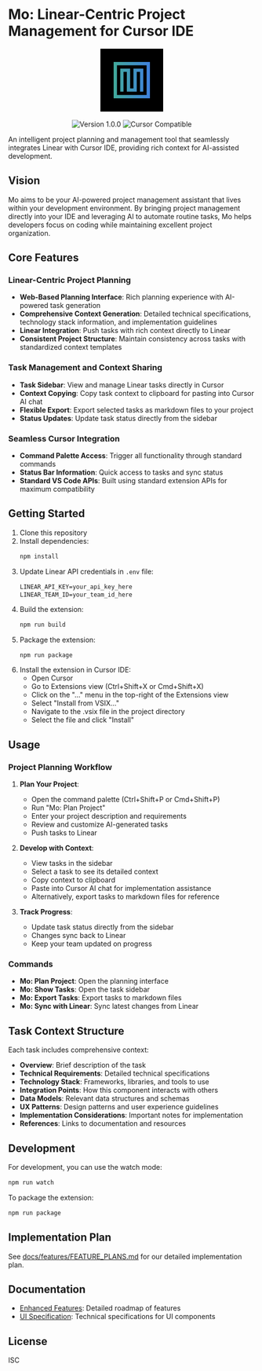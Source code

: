 # Mo: Linear-Centric Project Management for Cursor IDE

<p align="center">
  <img src="assets/icon.png" alt="Mo" width="128" height="128">
</p>

<p align="center">
  <img src="https://img.shields.io/badge/version-1.0.0-blue" alt="Version 1.0.0">
  <img src="https://img.shields.io/badge/cursor-compatible-brightgreen" alt="Cursor Compatible">
</p>

An intelligent project planning and management tool that seamlessly integrates Linear with Cursor IDE, providing rich context for AI-assisted development.

## Vision

Mo aims to be your AI-powered project management assistant that lives within your development environment. By bringing project management directly into your IDE and leveraging AI to automate routine tasks, Mo helps developers focus on coding while maintaining excellent project organization.

## Core Features

### Linear-Centric Project Planning
- **Web-Based Planning Interface**: Rich planning experience with AI-powered task generation
- **Comprehensive Context Generation**: Detailed technical specifications, technology stack information, and implementation guidelines
- **Linear Integration**: Push tasks with rich context directly to Linear
- **Consistent Project Structure**: Maintain consistency across tasks with standardized context templates

### Task Management and Context Sharing
- **Task Sidebar**: View and manage Linear tasks directly in Cursor
- **Context Copying**: Copy task context to clipboard for pasting into Cursor AI chat
- **Flexible Export**: Export selected tasks as markdown files to your project
- **Status Updates**: Update task status directly from the sidebar

### Seamless Cursor Integration
- **Command Palette Access**: Trigger all functionality through standard commands
- **Status Bar Information**: Quick access to tasks and sync status
- **Standard VS Code APIs**: Built using standard extension APIs for maximum compatibility

## Getting Started

1. Clone this repository
2. Install dependencies:
   ```bash
   npm install
   ```
3. Update Linear API credentials in `.env` file:
   ```
   LINEAR_API_KEY=your_api_key_here
   LINEAR_TEAM_ID=your_team_id_here
   ```
4. Build the extension:
   ```bash
   npm run build
   ```
5. Package the extension:
   ```bash
   npm run package
   ```
6. Install the extension in Cursor IDE:
   - Open Cursor
   - Go to Extensions view (Ctrl+Shift+X or Cmd+Shift+X)
   - Click on the "..." menu in the top-right of the Extensions view
   - Select "Install from VSIX..."
   - Navigate to the .vsix file in the project directory
   - Select the file and click "Install"

## Usage

### Project Planning Workflow

1. **Plan Your Project**:
   - Open the command palette (Ctrl+Shift+P or Cmd+Shift+P)
   - Run "Mo: Plan Project"
   - Enter your project description and requirements
   - Review and customize AI-generated tasks
   - Push tasks to Linear

2. **Develop with Context**:
   - View tasks in the sidebar
   - Select a task to see its detailed context
   - Copy context to clipboard
   - Paste into Cursor AI chat for implementation assistance
   - Alternatively, export tasks to markdown files for reference

3. **Track Progress**:
   - Update task status directly from the sidebar
   - Changes sync back to Linear
   - Keep your team updated on progress

### Commands

- **Mo: Plan Project**: Open the planning interface
- **Mo: Show Tasks**: Open the task sidebar
- **Mo: Export Tasks**: Export tasks to markdown files
- **Mo: Sync with Linear**: Sync latest changes from Linear

## Task Context Structure

Each task includes comprehensive context:

- **Overview**: Brief description of the task
- **Technical Requirements**: Detailed technical specifications
- **Technology Stack**: Frameworks, libraries, and tools to use
- **Integration Points**: How this component interacts with others
- **Data Models**: Relevant data structures and schemas
- **UX Patterns**: Design patterns and user experience guidelines
- **Implementation Considerations**: Important notes for implementation
- **References**: Links to documentation and resources

## Development

For development, you can use the watch mode:

```bash
npm run watch
```

To package the extension:

```bash
npm run package
```

## Implementation Plan

See [docs/features/FEATURE_PLANS.md](./docs/features/FEATURE_PLANS.md) for our detailed implementation plan.

## Documentation

- [Enhanced Features](./docs/features/ENHANCED_FEATURES.md): Detailed roadmap of features
- [UI Specification](./docs/specs/UI_SPEC.md): Technical specifications for UI components

## License

ISC 
